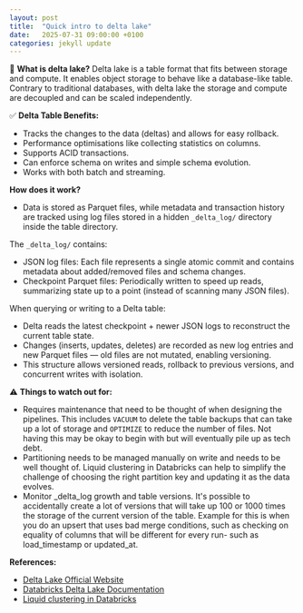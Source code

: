 ```yaml
---
layout: post
title:  "Quick intro to delta lake"
date:   2025-07-31 09:00:00 +0100
categories: jekyll update
---
```

🔺 **What is delta lake?**
Delta lake is a table format that fits between storage and compute.
It enables object storage to behave like a database-like table.
Contrary to traditional databases, with delta lake the storage and compute are decoupled and can be scaled independently.

✅ **Delta Table Benefits:**
- Tracks the changes to the data (deltas) and allows for easy rollback.
- Performance optimisations like collecting statistics on columns.
- Supports ACID transactions.
- Can enforce schema on writes and simple schema evolution.
- Works with both batch and streaming.

**How does it work?**
- Data is stored as Parquet files, while metadata and transaction history are tracked using log files stored in a hidden `_delta_log/` directory inside the table directory.

The `_delta_log/` contains:

- JSON log files: Each file represents a single atomic commit and contains metadata about added/removed files and schema changes.
- Checkpoint Parquet files: Periodically written to speed up reads, summarizing state up to a point (instead of scanning many JSON files).

When querying or writing to a Delta table:

- Delta reads the latest checkpoint + newer JSON logs to reconstruct the current table state.
- Changes (inserts, updates, deletes) are recorded as new log entries and new Parquet files — old files are not mutated, enabling versioning.
- This structure allows versioned reads, rollback to previous versions, and concurrent writes with isolation.

⚠️ **Things to watch out for:**
- Requires maintenance that need to be thought of when designing the pipelines. This includes `VACUUM` to delete the table backups that can take up a lot of storage and `OPTIMIZE` to reduce the number of files. Not having this may be okay to begin with but will eventually pile up as tech debt.
- Partitioning needs to be managed manually on write and needs to be well thought of. Liquid clustering in Databricks can help to simplify the challenge of choosing the right partition key and updating it as the data evolves.
- Monitor _delta_log growth and table versions. It's possible to accidentally create a lot of versions that will take up 100 or 1000 times the storage of the current version of the table. Example for this is when you do an upsert that uses bad merge conditions, such as checking on equality of columns that will be different for every run- such as load_timestamp or updated_at.

**References:**
- [Delta Lake Official Website](https://delta.io/)
- [Databricks Delta Lake Documentation](https://docs.databricks.com/aws/en/delta/)
- [Liquid clustering in Databricks](https://docs.google.com/document/d/1FWR3odjOw4v4-hjFy_hVaNdxHVs4WuK1asfB6M6XEMw/edit?usp=drivesdk)